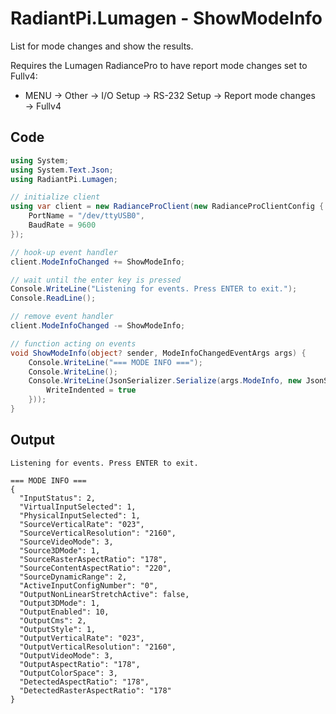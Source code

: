 # RadiantPi.Lumagen - ShowModeInfo

List for mode changes and show the results.

Requires the Lumagen RadiancePro to have report mode changes set to Fullv4:
* MENU → Other → I/O Setup → RS-232 Setup → Report mode changes → Fullv4

## Code
```csharp
using System;
using System.Text.Json;
using RadiantPi.Lumagen;

// initialize client
using var client = new RadianceProClient(new RadianceProClientConfig {
    PortName = "/dev/ttyUSB0",
    BaudRate = 9600
});

// hook-up event handler
client.ModeInfoChanged += ShowModeInfo;

// wait until the enter key is pressed
Console.WriteLine("Listening for events. Press ENTER to exit.");
Console.ReadLine();

// remove event handler
client.ModeInfoChanged -= ShowModeInfo;

// function acting on events
void ShowModeInfo(object? sender, ModeInfoChangedEventArgs args) {
    Console.WriteLine("=== MODE INFO ===");
    Console.WriteLine();
    Console.WriteLine(JsonSerializer.Serialize(args.ModeInfo, new JsonSerializerOptions {
        WriteIndented = true
    }));
}
```

## Output
```
Listening for events. Press ENTER to exit.

=== MODE INFO ===
{
  "InputStatus": 2,
  "VirtualInputSelected": 1,
  "PhysicalInputSelected": 1,
  "SourceVerticalRate": "023",
  "SourceVerticalResolution": "2160",
  "SourceVideoMode": 3,
  "Source3DMode": 1,
  "SourceRasterAspectRatio": "178",
  "SourceContentAspectRatio": "220",
  "SourceDynamicRange": 2,
  "ActiveInputConfigNumber": "0",
  "OutputNonLinearStretchActive": false,
  "Output3DMode": 1,
  "OutputEnabled": 10,
  "OutputCms": 2,
  "OutputStyle": 1,
  "OutputVerticalRate": "023",
  "OutputVerticalResolution": "2160",
  "OutputVideoMode": 3,
  "OutputAspectRatio": "178",
  "OutputColorSpace": 3,
  "DetectedAspectRatio": "178",
  "DetectedRasterAspectRatio": "178"
}
```